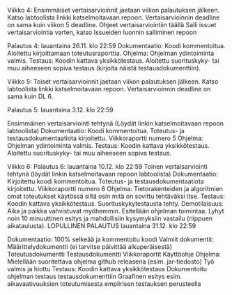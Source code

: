 Viikko 4:
Ensimmäiset vertaisarvioinnit jaetaan viikon palautuksen jälkeen. Katso labtoolista linkki katselmoitavaan repoon. Vertaisarvioinnin deadline on sama kuin viikon 5 deadline.
Ohjeet vertaisarviointiin täällä
Salli issuet vertaisarviointia varten, katso Issueiden luonnin salliminen repoon

Palautus 4: lauantaina 26.11. klo 22:59
Dokumentaatio: Koodi kommentoitua. Aloitettu kirjoittamaan toteutusraporttia.
Ohjelma: Ohjelman ydintoiminta valmis.
Testaus: Koodin kattava yksikkötestaus. Aloitettu suorituskyky- tai muu aiheeseen sopiva testaus (kirjoita näistä testausdokumenttiin).




Viikko 5:
Toiset vertaisarvioinnit jaetaan viikon palautuksen jälkeen. Katso labtoolista linkki katselmoitavaan repoon. Vertaisarvioinnin deadline on sama kuin DL 6.

Palautus 5: lauantaina 3.12. klo 22:59

Ensimmäinen vertaisarviointi tehtynä (Löydät linkin katselmoitavaan repoon labtoolista)
Dokumentaatio: Koodi kommentoitua. Toteutus- ja testausdokumentaatiota kirjoitettu.
Viikkoraportti numero 5
Ohjelma: Ohjelman ydintoiminta valmis.
Testaus: Koodin kattava yksikkötestaus. Aloitettu suorituskyky- tai muu aiheeseen sopiva testaus.




Viikko 6:
Palautus 6: lauantaina 10.12. klo 22:59
Toinen vertaisarviointi tehtynä (löydät linkin katselmoitavaan repoon labtoolista)
Dokumentaatio: Kirjoitettu koodi kommentoitua. Toteutus- ja testausdokumentaatiota kirjoitettu.
Viikkoraportti numero 6
Ohjelma: Tietorakenteiden ja algoritmien omat toteutukset käytössä siltä osin mitä on sovittu tehtäväksi itse.
Testaus: Koodin kattava yksikkötestaus. Suorituskykytestausta tehty.
Demotilaisuus:
Aika ja paikka vahvistuvat myöhemmin.
Esitellään ohjelman toimintaa.
Lyhyt noin 10 minuuttinen esitys ja mahdollisiin kysymyksiin vastailu (riippuen aikataulusta).
LOPULLINEN PALAUTUS
lauantaina 31.12. klo 22:59

Dokumentaatio:
100% selkeää ja kommentoitu koodi
Valmiit dokumentit:
Määrittelydokumentti (ei tarvitse päivittää alkuperäisestä)
Toteutusdokumentti
Testausdokumentti
Viikkoraportit
Käyttöohje
Ohjelma:
Mielellään suoritettava ohjelma github releasena (esim. jar-tiedosto)
Työ valmis ja hiottu
Testaus:
Koodin kattava yksikkötestaus
Dokumentoitu ohjelman testaus testausdokumenttiin
Graafinen esitys esim. aikavaativuuksien toteutumisesta empiirisen testauksen perusteella